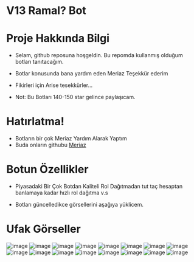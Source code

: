 # V13 Ramal? Bot

# Proje Hakkında Bilgi

* Selam, github reposuna hoşgeldin. Bu repomda kullanmış olduğum botları tanıtacağım.
* Botlar konusunda bana yardım eden Meriaz Teşekkür ederim
* Fikirleri için Arise tesekkürler...


* Not: Bu Botları 140-150 star gelince paylaşıcam.



# Hatırlatma!
* Botların bir çok Meriaz Yardım Alarak Yaptım
* Buda onların githubu [Meriaz](https://github.com/xMeriaz)

# Botun Özellikler

* Piyasadaki Bir Çok Botdan Kaliteli Rol Dağıtmadan tut taç hesaptan banlamaya kadar hızlı rol dağıtma v.s

* Botları güncelledikce görsellerini aşağıya yüklicem.

# Ufak Görseller
![image](https://cdn.discordapp.com/attachments/1001567119344926740/1016506602989305856/config.png)
![image](https://cdn.discordapp.com/attachments/1001567119344926740/1016509030807646309/guardlik.png)
![image](https://cdn.discordapp.com/attachments/1001567119344926740/1016506603219996723/config_unreg.png)
![image](https://cdn.discordapp.com/attachments/1001567119344926740/1016265163625726002/helpss_komut.png)
![image](https://cdn.discordapp.com/attachments/997542396185297077/1008826205996322816/emojileri_kuruyor_ss.png)
![image](https://cdn.discordapp.com/attachments/997542396185297077/1008826222396063755/ysay_komutu.png)
![image](https://cdn.discordapp.com/attachments/1001567119344926740/1008065657763541132/kontrol_ss.png)
![image](https://cdn.discordapp.com/attachments/1001567119344926740/1008065657029529600/top_stats_ss.png)
![image](https://cdn.discordapp.com/attachments/1001567119344926740/1007380163497050143/setupkomut.png)
![image](https://cdn.discordapp.com/attachments/1001567119344926740/1007380162221985792/help_komutu.png)
![image](https://cdn.discordapp.com/attachments/1001567119344926740/1007380162939203624/ecrolalma_komut.png)
![image](https://cdn.discordapp.com/attachments/1001567119344926740/1007380162570092554/menu_komut.png)
![image](https://cdn.discordapp.com/attachments/1001567119344926740/1007380091652804618/kontrol_komutu.png)
![image](https://cdn.discordapp.com/attachments/887034843089748008/999094222407860345/Adsz.png)
![image](https://cdn.discordapp.com/attachments/1001567119344926740/1007380701013889104/hg_mesaji.png)
![image](https://cdn.discordapp.com/attachments/1001567119344926740/1007383748075061248/invite_mesaj.png)
